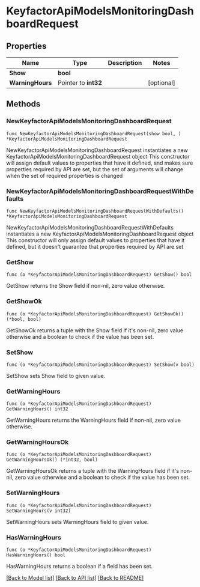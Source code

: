 # KeyfactorApiModelsMonitoringDashboardRequest

## Properties

Name | Type | Description | Notes
------------ | ------------- | ------------- | -------------
**Show** | **bool** |  | 
**WarningHours** | Pointer to **int32** |  | [optional] 

## Methods

### NewKeyfactorApiModelsMonitoringDashboardRequest

`func NewKeyfactorApiModelsMonitoringDashboardRequest(show bool, ) *KeyfactorApiModelsMonitoringDashboardRequest`

NewKeyfactorApiModelsMonitoringDashboardRequest instantiates a new KeyfactorApiModelsMonitoringDashboardRequest object
This constructor will assign default values to properties that have it defined,
and makes sure properties required by API are set, but the set of arguments
will change when the set of required properties is changed

### NewKeyfactorApiModelsMonitoringDashboardRequestWithDefaults

`func NewKeyfactorApiModelsMonitoringDashboardRequestWithDefaults() *KeyfactorApiModelsMonitoringDashboardRequest`

NewKeyfactorApiModelsMonitoringDashboardRequestWithDefaults instantiates a new KeyfactorApiModelsMonitoringDashboardRequest object
This constructor will only assign default values to properties that have it defined,
but it doesn't guarantee that properties required by API are set

### GetShow

`func (o *KeyfactorApiModelsMonitoringDashboardRequest) GetShow() bool`

GetShow returns the Show field if non-nil, zero value otherwise.

### GetShowOk

`func (o *KeyfactorApiModelsMonitoringDashboardRequest) GetShowOk() (*bool, bool)`

GetShowOk returns a tuple with the Show field if it's non-nil, zero value otherwise
and a boolean to check if the value has been set.

### SetShow

`func (o *KeyfactorApiModelsMonitoringDashboardRequest) SetShow(v bool)`

SetShow sets Show field to given value.


### GetWarningHours

`func (o *KeyfactorApiModelsMonitoringDashboardRequest) GetWarningHours() int32`

GetWarningHours returns the WarningHours field if non-nil, zero value otherwise.

### GetWarningHoursOk

`func (o *KeyfactorApiModelsMonitoringDashboardRequest) GetWarningHoursOk() (*int32, bool)`

GetWarningHoursOk returns a tuple with the WarningHours field if it's non-nil, zero value otherwise
and a boolean to check if the value has been set.

### SetWarningHours

`func (o *KeyfactorApiModelsMonitoringDashboardRequest) SetWarningHours(v int32)`

SetWarningHours sets WarningHours field to given value.

### HasWarningHours

`func (o *KeyfactorApiModelsMonitoringDashboardRequest) HasWarningHours() bool`

HasWarningHours returns a boolean if a field has been set.


[[Back to Model list]](../README.md#documentation-for-models) [[Back to API list]](../README.md#documentation-for-api-endpoints) [[Back to README]](../README.md)


